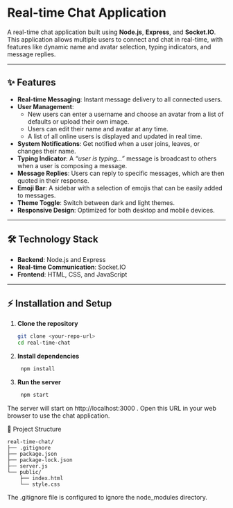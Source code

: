 # Real-time Chat Application

A real-time chat application built using **Node.js**, **Express**, and **Socket.IO**.  
This application allows multiple users to connect and chat in real-time, with features like dynamic name and avatar selection, typing indicators, and message replies.

---

## ✨ Features

- **Real-time Messaging**: Instant message delivery to all connected users.  
- **User Management**:
  - New users can enter a username and choose an avatar from a list of defaults or upload their own image.  
  - Users can edit their name and avatar at any time.  
  - A list of all online users is displayed and updated in real time.  
- **System Notifications**: Get notified when a user joins, leaves, or changes their name.  
- **Typing Indicator**: A *“user is typing…”* message is broadcast to others when a user is composing a message.  
- **Message Replies**: Users can reply to specific messages, which are then quoted in their response.  
- **Emoji Bar**: A sidebar with a selection of emojis that can be easily added to messages.  
- **Theme Toggle**: Switch between dark and light themes.  
- **Responsive Design**: Optimized for both desktop and mobile devices.  

---

## 🛠️ Technology Stack

- **Backend**: Node.js and Express  
- **Real-time Communication**: Socket.IO  
- **Frontend**: HTML, CSS, and JavaScript  

---

## ⚡ Installation and Setup

1. **Clone the repository**
   ```bash
   git clone <your-repo-url>
   cd real-time-chat
    ```
2. **Install dependencies**
   ```bash
    npm install
   ```
3. **Run the server**
   ```bash
    npm start
   ```

The server will start on http://localhost:3000
.
Open this URL in your web browser to use the chat application.

📂 Project Structure
```
real-time-chat/
├── .gitignore
├── package.json
├── package-lock.json
├── server.js
└── public/
    ├── index.html
    └── style.css
```


The .gitignore file is configured to ignore the node_modules directory.
